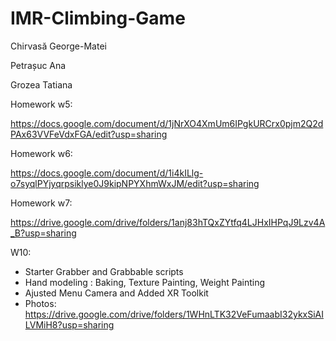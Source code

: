 # IMR-Climbing-Game

Chirvasă George-Matei

Petrașuc Ana

Grozea Tatiana

Homework w5:

https://docs.google.com/document/d/1jNrXO4XmUm6IPgkURCrx0pjm2Q2dPAx63VVFeVdxFGA/edit?usp=sharing

Homework w6:

https://docs.google.com/document/d/1i4kILlg-o7syqlPYjyqrpsiklye0J9kipNPYXhmWxJM/edit?usp=sharing

Homework w7:

https://drive.google.com/drive/folders/1anj83hTQxZYtfq4LJHxIHPqJ9Lzv4A_B?usp=sharing


W10:

* Starter Grabber and Grabbable scripts
* Hand modeling : Baking, Texture Painting, Weight Painting
* Ajusted Menu Camera and Added XR Toolkit
* Photos: https://drive.google.com/drive/folders/1WHnLTK32VeFumaabI32ykxSiAILVMiH8?usp=sharing
